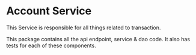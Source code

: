 # Account Service

This Service is responsible for all things related to transaction.

This package contains all the api endpoint, service & dao code.
It also has tests for each of these components.
